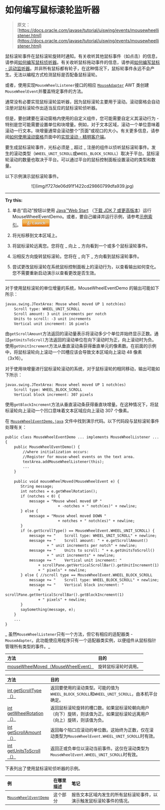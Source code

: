 # 如何编写鼠标滚轮监听器

> 原文： [https://docs.oracle.com/javase/tutorial/uiswing/events/mousewheellistener.html](https://docs.oracle.com/javase/tutorial/uiswing/events/mousewheellistener.html)

鼠标滚轮事件在鼠标滚轮旋转时通知。有关收听其他鼠标事件（如点击）的信息，请参阅[如何编写鼠标侦听器](mouselistener.html)。有关收听鼠标拖动事件的信息，请参阅[如何编写鼠标 - 运动监听器](mousemotionlistener.html)。并非所有鼠标都有轮子，在这种情况下，鼠标轮事件永远不会产生。无法以编程方式检测鼠标是否配备鼠标滚轮。

或者，使用实现`MouseWheelListener`接口的相应 [`MouseAdapter`](https://docs.oracle.com/javase/8/docs/api/java/awt/event/MouseAdapter.html) AWT 类创建`MouseWheelEvent`并覆盖特定事件的方法。

通常没有必要实现鼠标滚轮监听器，因为鼠标滚轮主要用于滚动。滚动窗格会自动注册对鼠标滚轮作出适当反应的鼠标滚轮侦听器。

但是，要创建要在滚动窗格内使用的自定义组件，您可能需要自定义其滚动行为 - 特别是您可能需要设置单位和块增量。例如，对于文本区域，滚动一个单位意味着滚动一行文本。块增量通常会滚动整个“页面”或视口的大小。有关更多信息，请参阅[如何使用滚动窗格](../components/scrollpane.html)页面中的[实现滚动 - 精明客户端](../components/scrollpane.html#scrollable)。

要生成鼠标滚轮事件，光标必须是 _ 超过 _ 注册的组件以侦听鼠标滚轮事件。发生的滚动类型（`WHEEL_UNIT_SCROLL`或`WHEEL_BLOCK_SCROLL`）取决于平台。鼠标滚轮滚动的数量也取决于平台。可以通过平台的鼠标控制面板设置滚动的类型和数量。

以下示例演示鼠标滚轮事件。

<center>![](img/f727de06d91f1422cd29860799dfa939.jpg)</center>

* * *

**Try this:** 

1.  单击“启动”按钮以使用 [Java™Web Start](http://www.oracle.com/technetwork/java/javase/javawebstart/index.html) （[下载 JDK 7 或更高版本](http://www.oracle.com/technetwork/java/javase/downloads/index.html)）运行 MouseWheelEventDemo。或者，要自己编译并运行示例，请参考[示例索引](../examples/events/index.html#MouseWheelEventDemo)。 [![Launches the MouseWheelEventDemo application](img/4707a69a17729d71c56b2bdbbb4cc61c.jpg)](https://docs.oracle.com/javase/tutorialJWS/samples/uiswing/MouseWheelEventDemoProject/MouseWheelEventDemo.jnlp) 

2.  将光标移到文本区域上。
3.  将鼠标滚轮远离您。您将在 _ 向上 _ 方向看到一个或多个鼠标滚轮事件。
4.  沿相反方向旋转鼠标滚轮。您将在 _ 向下 _ 方向看到鼠标滚轮事件。
5.  尝试更改鼠标滚轮在系统鼠标控制面板上的滚动行为，以查看输出如何变化。您不需要重新启动演示以查看更改是否生效。

* * *

对于使用鼠标滚轮的单位增量的系统，MouseWheelEventDemo 的输出可能如下所示：

```
javax.swing.JTextArea: Mouse wheel moved UP 1 notch(es)
    Scroll type: WHEEL_UNIT_SCROLL
    Scroll amount: 3 unit increments per notch
    Units to scroll: -3 unit increments
    Vertical unit increment: 16 pixels

```

由`getScrollAmount`方法返回的滚动量表示将滚动多少个单位并始终显示正数。通过`getUnitsToScroll`方法返回的滚动单位在向下滚动时为正，向上滚动时为负。使用`getUnitIncrement`方法从垂直滚动条获得垂直单元的像素数。在前面的示例中，将鼠标滚轮向上滚动一个凹槽应该会导致文本区域向上滚动 48 像素（3x16）。

对于使用块增量进行鼠标滚轮滚动的系统，对于鼠标滚轮的相同移动，输出可能如下所示：

```
javax.swing.JTextArea: Mouse wheel moved UP 1 notch(es)
    Scroll type: WHEEL_BLOCK_SCROLL
    Vertical block increment: 307 pixels

```

使用`getBlockIncrement`方法从垂直滚动条获得垂直块增量。在这种情况下，将鼠标滚轮向上滚动一个凹口意味着文本区域应向上滚动 307 个像素。

在 [`MouseWheelEventDemo.java`](../examples/events/MouseWheelEventDemoProject/src/events/MouseWheelEventDemo.java) 文件中找到演示代码。以下代码段与鼠标滚轮事件处理有关：

```
public class MouseWheelEventDemo ... implements MouseWheelListener ... {
    public MouseWheelEventDemo() {
        //where initialization occurs:
        //Register for mouse-wheel events on the text area.
        textArea.addMouseWheelListener(this);
        ...
    }

    public void mouseWheelMoved(MouseWheelEvent e) {
       String message;
       int notches = e.getWheelRotation();
       if (notches < 0) {
           message = "Mouse wheel moved UP "
                        + -notches + " notch(es)" + newline;
       } else {
           message = "Mouse wheel moved DOWN "
                        + notches + " notch(es)" + newline;
       }
       if (e.getScrollType() == MouseWheelEvent.WHEEL_UNIT_SCROLL) {
           message += "    Scroll type: WHEEL_UNIT_SCROLL" + newline;
           message += "    Scroll amount: " + e.getScrollAmount()
                   + " unit increments per notch" + newline;
           message += "    Units to scroll: " + e.getUnitsToScroll()
                   + " unit increments" + newline;
           message += "    Vertical unit increment: "
               + scrollPane.getVerticalScrollBar().getUnitIncrement(1)
               + " pixels" + newline;
       } else { //scroll type == MouseWheelEvent.WHEEL_BLOCK_SCROLL
           message += "    Scroll type: WHEEL_BLOCK_SCROLL" + newline;
           message += "    Vertical block increment: "
               + scrollPane.getVerticalScrollBar().getBlockIncrement(1)
               + " pixels" + newline;
       }
       saySomething(message, e);
    }
    ...
}

```

_ 虽然`MouseWheelListener`只有一个方法，但它有相应的适配器类 - `MouseAdapter`。此功能使应用程序只有一个适配器类实例，以便组件从鼠标指针管理所有类型的事件。_

| 方法 | 目的 |
| :-- | :-- |
| [mouseWheelMoved（MouseWheelEvent）](https://docs.oracle.com/javase/8/docs/api/java/awt/event/MouseWheelListener.html#mouseWheelMoved-java.awt.event.MouseWheelEvent-) | 旋转鼠标滚轮时调用。 |

| 方法 | 目的 |
| :-- | :-- |
| [int getScrollType（）](https://docs.oracle.com/javase/8/docs/api/java/awt/event/MouseWheelEvent.html#getScrollType--) | 返回要使用的滚动类型。可能的值为`WHEEL_BLOCK_SCROLL`和`WHEEL_UNIT_SCROLL`，由本机平台确定。 |
| [int getWheelRotation（）](https://docs.oracle.com/javase/8/docs/api/java/awt/event/MouseWheelEvent.html#getWheelRotation--) | 返回鼠标滚轮旋转的槽口数。如果鼠标滚轮朝向用户（向下）旋转，则该值为正。如果鼠标滚轮远离用户（向上）旋转，则该值为负。 |
| [int getScrollAmount（）](https://docs.oracle.com/javase/8/docs/api/java/awt/event/MouseWheelEvent.html#getScrollAmount--) | 返回每个陷口应滚动的单位数。这始终为正数，仅在滚动类型为`MouseWheelEvent.WHEEL_UNIT_SCROLL`时有效。 |
| [int getUnitsToScroll（）](https://docs.oracle.com/javase/8/docs/api/java/awt/event/MouseWheelEvent.html#getUnitsToScroll--) | 返回正或负单位以滚动当前事件。这仅在滚动类型为`MouseWheelEvent.WHEEL_UNIT_SCROLL`时有效。 |

下表列出了使用鼠标滚轮侦听器的示例。

| 例 | 在哪里描述 | 笔记 |
| :-- | :-- | :-- |
| [`MouseWheelEventDemo`](../examples/events/index.html#MouseWheelEventDemo) | 这个部分 | 报告文本区域内发生的所有鼠标滚轮事件，以演示触发鼠标滚轮事件的情况。 |